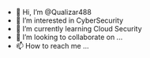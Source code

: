 - 👋 Hi, I’m @Qualizar488
- 👀 I’m interested in CyberSecurity
- 🌱 I’m currently learning Cloud Security
- 💞️ I’m looking to collaborate on ...
- 📫 How to reach me ...

<!---
Qualizar488/Qualizar488 is a ✨ special ✨ repository because its `README.md` (this file) appears on your GitHub profile.
You can click the Preview link to take a look at your changes.
--->
